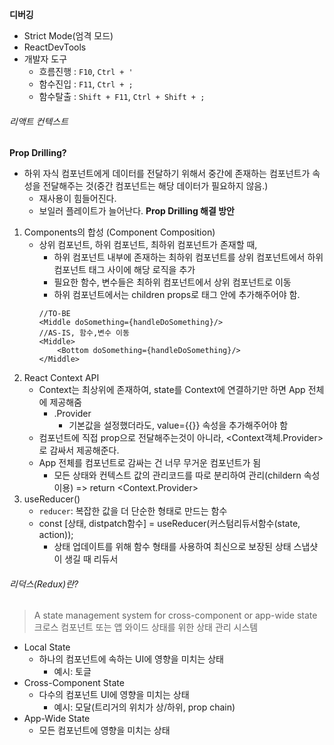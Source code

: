 **디버깅**
- Strict Mode(엄격 모드)
- ReactDevTools
- 개발자 도구
	- 흐름진행 : `F10`, `Ctrl + '`
	- 함수진입 : `F11`, `Ctrl + ;`
	- 함수탈출 : `Shift + F11`, `Ctrl + Shift + ;`
###### 리액트 컨텍스트
**Prop Drilling?**
- 하위 자식 컴포넌트에게 데이터를 전달하기 위해서 중간에 존재하는 컴포넌트가 속성을 전달해주는 것(중간 컴포넌트는 해당 데이터가 필요하지 않음.)
	- 재사용이 힘들어진다.
	- 보일러 플레이트가 늘어난다.
**Prop Drilling 해결 방안**
1. Components의 합성 (Component Composition)
	- 상위 컴포넌트, 하위 컴포넌트, 최하위 컴포넌트가 존재할 때,
		- 하위 컴포넌트 내부에 존재하는 최하위 컴포넌트를 상위 컴포넌트에서 하위 컴포넌트 태그 사이에 해당 로직을 추가
		- 필요한 함수, 변수들은 최하위 컴포넌트에서 상위 컴포넌트로 이동
		- 하위 컴포넌트에서는 children props로 태그 안에 추가해주어야 함.
		```JSX
		//TO-BE
		<Middle doSomething={handleDoSomething}/>
		//AS-IS, 함수,변수 이동
		<Middle>
			<Bottom doSomething={handleDoSomething}/>
		</Middle>
		```
2. React Context API
	- Context는 최상위에 존재하여, state를 Context에 연결하기만 하면 App 전체에 제공해줌
		- .Provider
			- 기본값을 설정했더라도, value={{}} 속성을 추가해주어야 함
	- 컴포넌트에 직접 prop으로 전달해주는것이 아니라, <Context객체.Provider>로 감싸서 제공해준다.
	- App 전체를 컴포넌트로 감싸는 건 너무 무거운 컴포넌트가 됨
		- 모든 상태와 컨텍스트 값의 관리코드를 따로 분리하여 관리(childern 속성 이용) => return <Context.Provider>
3. useReducer()
	- `reducer`: 복잡한 값을 더 단순한 형태로 만드는 함수
	- const [상태, distpatch함수] = useReducer(커스텀리듀서함수(state, action));
		- 상태 업데이트를 위해 함수 형태를 사용하여 최신으로 보장된 상태 스냅샷이 생길 때 리듀서
###### 리덕스(Redux)란?
> A state management system for cross-component or app-wide state
> 크로스 컴포넌트 또는 앱 와이드 상태를 위한 상태 관리 시스템

- Local State
	- 하나의 컴포넌트에 속하는 UI에 영향을 미치는 상태
		- 예시: 토글
- Cross-Component State
	- 다수의 컴포넌트 UI에 영향을 미치는 상태 
		- 예시: 모달(트리거의 위치가 상/하위, prop chain)
- App-Wide State
	- 모든 컴포넌트에 영향을 미치는 상태